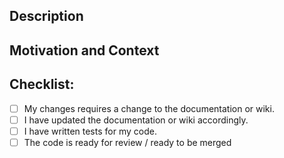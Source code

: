 <!--- Label with Bug or Feature depending on the type of issue the pull request resolves -->

## Description
<!--- Describe your changes in detail -->
<!--- Include screenshots if appropriate -->

## Motivation and Context
<!--- Why is this change required? What problem does it solve? -->
<!--- If it fixes an open issue, please link to the issue here. -->
<!--- https://help.github.com/articles/closing-issues-using-keywords/ -->

## Checklist:
<!--- Go over all the following points, and put an `x` in all the boxes that apply. -->
- [ ] My changes requires a change to the documentation or wiki.
- [ ] I have updated the documentation or wiki accordingly.
- [ ] I have written tests for my code.
- [ ] The code is ready for review / ready to be merged
